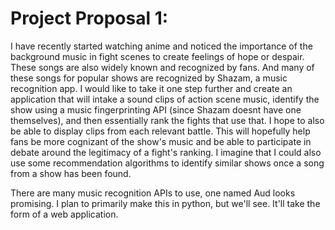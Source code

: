 # Project Proposal 1:

I have recently started watching anime and noticed the importance of the background music in fight scenes to create feelings of hope or despair. These songs are also widely known and recognized by fans. And many of these songs for popular shows are recognized by Shazam, a music recognition app. I would like to take it one step further and create an application that will intake a sound clips of action scene music, identify the show using a music fingerprinting API (since Shazam doesnt have one themselves), and then essentially rank the fights that use that. I hope to also be able to display clips from each relevant battle. This will hopefully help fans be more cognizant of the show's music and be able to participate in debate around the legitimacy of a fight's ranking. I imagine that I could also use some recommendation algorithms to identify similar shows once a song from a show has been found. 

There are many music recognition APIs to use, one named Aud looks promising. I plan to primarily make this in python, but we'll see. It'll take the form of a web application. 
